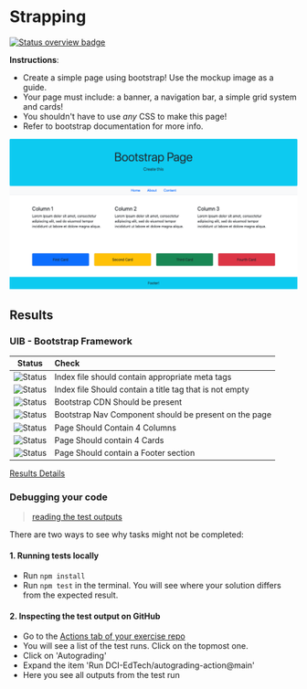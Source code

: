 # Strapping
[![Status overview badge](../../blob/badges/.github/badges/autograding/badge.svg)](#results)


**Instructions**:

* Create a simple page using bootstrap!
Use the mockup image as a guide.
* Your page must include: a banner, a navigation bar, a simple grid system and cards!
* You shouldn't have to use _any_ CSS to make this page!
* Refer to bootstrap documentation for more info.


![mockup-image](/image/mockup.png)

[//]: # (autograding info start)
## Results


### UIB - Bootstrap Framework

|                 Status                  | Check                                                                                    |
| :-------------------------------------: | :--------------------------------------------------------------------------------------- |
| ![Status](../../blob/badges/.github/badges/autograding/status0.svg) | Index file should contain appropriate meta tags |
| ![Status](../../blob/badges/.github/badges/autograding/status1.svg) | Index file Should contain a title tag that is not empty |
| ![Status](../../blob/badges/.github/badges/autograding/status2.svg) | Bootstrap CDN Should be present |
| ![Status](../../blob/badges/.github/badges/autograding/status3.svg) | Bootstrap Nav Component should be present on the page |
| ![Status](../../blob/badges/.github/badges/autograding/status4.svg) | Page Should Contain 4 Columns |
| ![Status](../../blob/badges/.github/badges/autograding/status5.svg) | Page Should contain 4 Cards |
| ![Status](../../blob/badges/.github/badges/autograding/status6.svg) | Page Should contain a Footer section |



[Results Details](https://github.com/DigitalCareerInstitute/UIB-framework-bootstrap/actions)

### Debugging your code
> [reading the test outputs](https://github.com/DCI-EdTech/autograding-setup/wiki/Reading-test-outputs)

There are two ways to see why tasks might not be completed:
#### 1. Running tests locally
- Run `npm install`
- Run `npm test` in the terminal. You will see where your solution differs from the expected result.

#### 2. Inspecting the test output on GitHub
- Go to the [Actions tab of your exercise repo](https://github.com/DigitalCareerInstitute/UIB-framework-bootstrap/actions)
- You will see a list of the test runs. Click on the topmost one.
- Click on 'Autograding'
- Expand the item 'Run DCI-EdTech/autograding-action@main'
- Here you see all outputs from the test run

[//]: # (autograding info end)